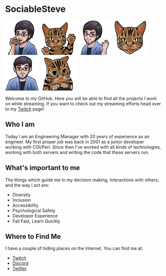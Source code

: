 # SociableSteve

![SociableSteve drinking tea](
  assets/emotes/steve-drinking.png
  "SociableSteve drinking tea"
)
![Comet waving](assets/emotes/comet-waving.png "Comet waving")
![SociableSteve waving](assets/emotes/steve-waving.png "SociableSteve waving")
![Comet](assets/emotes/comet.png "Comet")
![SociableSteve](assets/emotes/steve.png "SociableSteve")
![Comet begging](assets/emotes/comet-begging.png "Comet begging")

Welcome to my GitHub. Here you will be able to find all the projects I work on
while streaming. If you want to check out my streaming efforts head over to my
[Twitch](https://twitch.tv/SociableSteve) page!

## Who I am

Today I am an Engineering Manager with 20 years of experience as an engineer.
My first proper job was back in 2001 as a junior developer working with CGI/Perl.
Since then I've worked with all kinds of technologies, working with both servers
and writing the code that these servers run.

## What's important to me

The things which guide me in my decision making, interactions with others, and
the way I act are:

* Diversity
* Inclusion
* Accessibility
* Psychological Safety
* Developer Experience
* Fail Fast, Learn Quickly

## Where to Find Me

I have a couple of hiding places on the Internet. You can find me at:

* [Twitch](https://twitch.com/SociableSteve)
* [Discord](https://discord.gg/ApNnwac)
* [Twitter](https://twitter.com/SociableSteve1)
